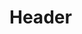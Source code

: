 <!-- TITLE: Implementation Manual V 1 0 -->
<!-- SUBTITLE: A quick summary of Implementation Manual V 1 0 -->

# Header